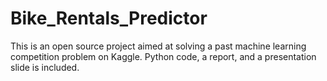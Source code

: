 # Bike_Rentals_Predictor
This is an open source project aimed at solving a past machine learning competition problem on Kaggle.
Python code, a report, and a presentation slide is included.
